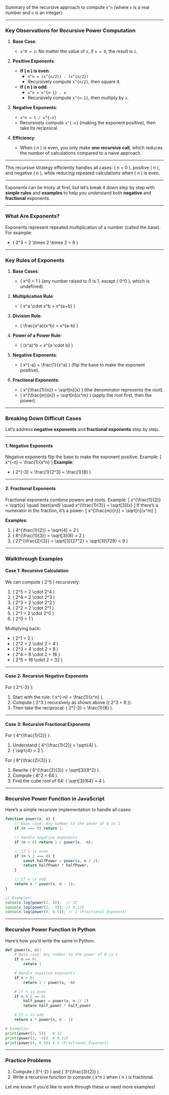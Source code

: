 Summary of the recursive approach to compute `x^n` (where `x` is a real number and `n` is an integer):

---

### **Key Observations for Recursive Power Computation**

1. **Base Case**:
   - `x^0 = 1`: No matter the value of `x`, if `n = 0`, the result is `1`.

2. **Positive Exponents**:
   - **If \( n \) is even**:
     - `x^n = (x^{n/2}) . (x^{n/2})`
     - Recursively compute `x^{n/2}`, then square it.
   - **If \( n \) is odd**:
     - `x^n = x^{n-1} . x`
     - Recursively compute `x^{n-1}`, then multiply by `x`.

3. **Negative Exponents**:
   - `x^n = 1 / x^{-n}`
   - Recursively compute `x^{-n}` (making the exponent positive), then take its reciprocal.

4. **Efficiency**:
   - When \( n \) is even, you only make **one recursive call**, which reduces the number of calculations compared to a naive approach.

---

This recursive strategy efficiently handles all cases: \( n = 0 \), positive \( n \), and negative \( n \), while reducing repeated calculations when \( n \) is even.

---

Exponents can be tricky at first, but let’s break it down step by step with **simple rules** and **examples** to help you understand both **negative** and **fractional** exponents.

---

### **What Are Exponents?**
Exponents represent repeated multiplication of a number (called the base). For example:
- \( 2^3 = 2 \times 2 \times 2 = 8 \)

---

### **Key Rules of Exponents**
1. **Base Cases**:
   - \( x^0 = 1 \) (any number raised to 0 is 1, except \( 0^0 \), which is undefined).

2. **Multiplication Rule**:
   - \( x^a \cdot x^b = x^{a+b} \)

3. **Division Rule**:
   - \( \frac{x^a}{x^b} = x^{a-b} \)

4. **Power of a Power Rule**:
   - \( (x^a)^b = x^{a \cdot b} \)

5. **Negative Exponents**:
   - \( x^{-a} = \frac{1}{x^a} \) (flip the base to make the exponent positive).

6. **Fractional Exponents**:
   - \( x^{\frac{1}{n}} = \sqrt[n]{x} \) (the denominator represents the root).
   - \( x^{\frac{m}{n}} = \sqrt[n]{x^m} \) (apply the root first, then the power).

---

### **Breaking Down Difficult Cases**
Let’s address **negative exponents** and **fractional exponents** step by step.

---

#### **1. Negative Exponents**
Negative exponents flip the base to make the exponent positive. Example:
\[
x^{-n} = \frac{1}{x^n}
\]
**Example**:
- \( 2^{-3} = \frac{1}{2^3} = \frac{1}{8} \)

---

#### **2. Fractional Exponents**
Fractional exponents combine powers and roots. Example:
\[
x^{\frac{1}{2}} = \sqrt{x} \quad \text{and} \quad x^{\frac{1}{3}} = \sqrt[3]{x}
\]
If there’s a numerator in the fraction, it’s a power:
\[
x^{\frac{m}{n}} = \sqrt[n]{x^m}
\]

**Examples**:
1. \( 4^{\frac{1}{2}} = \sqrt{4} = 2 \)
2. \( 8^{\frac{1}{3}} = \sqrt[3]{8} = 2 \)
3. \( 27^{\frac{2}{3}} = \sqrt[3]{27^2} = \sqrt[3]{729} = 9 \)

---

### **Walkthrough Examples**

#### **Case 1: Recursive Calculation**
We can compute \( 2^5 \) recursively:
1. \( 2^5 = 2 \cdot 2^4 \)
2. \( 2^4 = 2 \cdot 2^3 \)
3. \( 2^3 = 2 \cdot 2^2 \)
4. \( 2^2 = 2 \cdot 2^1 \)
5. \( 2^1 = 2 \cdot 2^0 \)
6. \( 2^0 = 1 \)

Multiplying back:
- \( 2^1 = 2 \)
- \( 2^2 = 2 \cdot 2 = 4 \)
- \( 2^3 = 4 \cdot 2 = 8 \)
- \( 2^4 = 8 \cdot 2 = 16 \)
- \( 2^5 = 16 \cdot 2 = 32 \)

---

#### **Case 2: Recursive Negative Exponents**
For \( 2^{-3} \):
1. Start with the rule: \( x^{-n} = \frac{1}{x^n} \).
2. Compute \( 2^3 \) recursively as shown above (\( 2^3 = 8 \)).
3. Then take the reciprocal: \( 2^{-3} = \frac{1}{8} \).

---

#### **Case 3: Recursive Fractional Exponents**
For \( 4^{\frac{1}{2}} \):
1. Understand \( 4^{\frac{1}{2}} = \sqrt{4} \).
2. \( \sqrt{4} = 2 \).

For \( 8^{\frac{2}{3}} \):
1. Rewrite \( 8^{\frac{2}{3}} = \sqrt[3]{8^2} \).
2. Compute \( 8^2 = 64 \).
3. Find the cube root of 64: \( \sqrt[3]{64} = 4 \).

---

### **Recursive Power Function in JavaScript**
Here’s a simple recursive implementation to handle all cases:

```javascript
function power(x, n) {
    // Base case: Any number to the power of 0 is 1
    if (n === 0) return 1;

    // Handle negative exponents
    if (n < 0) return 1 / power(x, -n);

    // If n is even
    if (n % 2 === 0) {
        const halfPower = power(x, n / 2);
        return halfPower * halfPower;
    }

    // If n is odd
    return x * power(x, n - 1);
}

// Examples:
console.log(power(2, 5));  // 32
console.log(power(2, -3)); // 0.125
console.log(power(4, 0.5)); // 2 (Fractional Exponent)
```

---

### **Recursive Power Function in Python**
Here’s how you’d write the same in Python:

```python
def power(x, n):
    # Base case: Any number to the power of 0 is 1
    if n == 0:
        return 1

    # Handle negative exponents
    if n < 0:
        return 1 / power(x, -n)

    # If n is even
    if n % 2 == 0:
        half_power = power(x, n // 2)
        return half_power * half_power

    # If n is odd
    return x * power(x, n - 1)

# Examples:
print(power(2, 5))   # 32
print(power(2, -3))  # 0.125
print(power(4, 0.5)) # 2 (Fractional Exponent)
```

---

### **Practice Problems**
1. Compute \( 5^{-2} \) and \( 3^{\frac{3}{2}} \).
2. Write a recursive function to compute \( x^n \) when \( n \) is fractional.

Let me know if you'd like to work through these or need more examples!